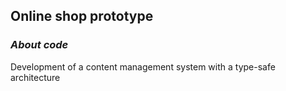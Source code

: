 ## Online shop prototype

### *About code* 
Development of a content management system with a type-safe architecture
